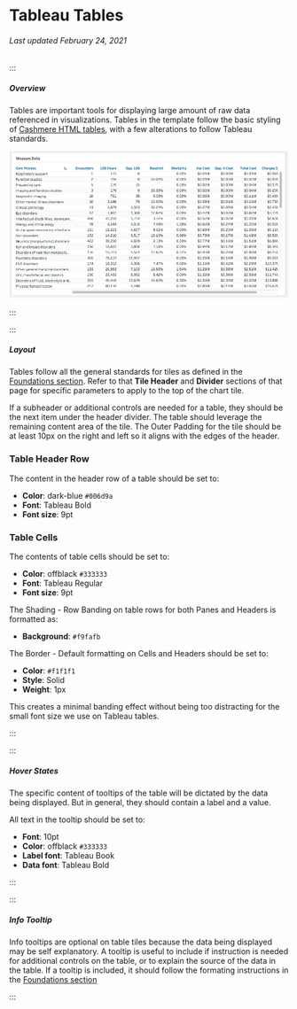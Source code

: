 # Tableau Tables

###### Last updated February 24, 2021

:::

##### Overview

Tables are important tools for displaying large amount of raw data referenced in visualizations.
Tables in the template follow the basic styling of [Cashmere HTML tables](/web/styles/table), with a few alterations to follow Tableau standards.

![Table Example](./assets/analytics/tableau/tableoverview.png "Table Example")

:::

:::

##### Layout

Tables follow all the general standards for tiles as defined in the [Foundations section](/analytics/tableau-foundations).
Refer to that **Tile Header** and **Divider** sections of that page for specific parameters to apply to the top of the chart tile.

If a subheader or additional controls are needed for a table, they should be the next item under the header divider.
The table should leverage the remaining content area of the tile.
The Outer Padding for the tile should be at least 10px on the right and left so it aligns with the edges of the header.

### Table Header Row

<article>

The content in the header row of a table should be set to: 
- **Color**: dark-blue `#006d9a`
- **Font**: Tableau Bold
- **Font size**: 9pt

</article>

### Table Cells

<article>

The contents of table cells should be set to: 
- **Color**: offblack `#333333`
- **Font**: Tableau Regular
- **Font size**: 9pt


The Shading - Row Banding on table rows for both Panes and Headers is formatted as:

- **Background**: `#f9fafb`

The Border - Default formatting on Cells and Headers should be set to:

- **Color**: `#f1f1f1`
- **Style**: Solid
- **Weight**: 1px

</article>

This creates a minimal banding effect without being too distracting for the small font size we use on Tableau tables.

:::

:::

##### Hover States

The specific content of tooltips of the table will be dictated by the data being displayed.
But in general, they should contain a label and a value.

<article>

All text in the tooltip should be set to:
- **Font**: 10pt
- **Color**: offblack `#333333`
- **Label font**: Tableau Book
- **Data font**: Tableau Bold

</article>

:::

:::

##### Info Tooltip

Info tooltips are optional on table tiles because the data being displayed may be self explanatory.
A tooltip is useful to include if instruction is needed for additional controls on the table, or to explain the source of the data in the table.
If a tooltip is included, it should follow the formating instructions in the [Foundations section](/analytics/tableau-foundations)

:::
